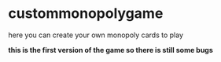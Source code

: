 # custommonopolygame
here you can create your own monopoly cards to play

**this is the first version of the game so there is still some bugs**
